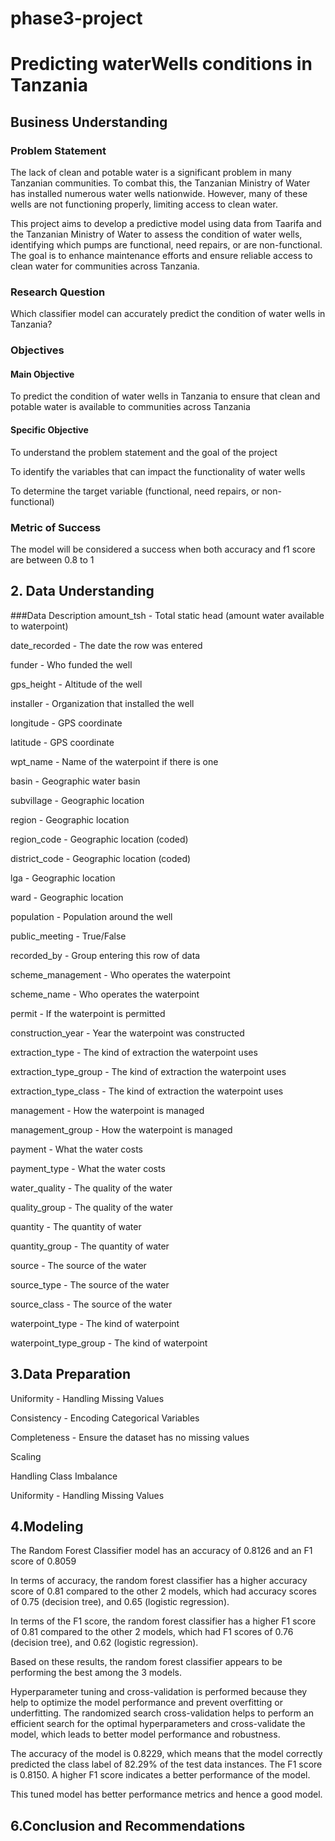 # phase3-project
# Predicting waterWells conditions in Tanzania
## Business Understanding
### Problem Statement

The lack of clean and potable water is a significant problem in many Tanzanian communities. To combat this, the Tanzanian Ministry of Water has installed numerous water wells nationwide. However, many of these wells are not functioning properly, limiting access to clean water.

This project aims to develop a predictive model using data from Taarifa and the Tanzanian Ministry of Water to assess the condition of water wells, identifying which pumps are functional, need repairs, or are non-functional. The goal is to enhance maintenance efforts and ensure reliable access to clean water for communities across Tanzania.

### Research Question
Which classifier model can accurately predict the condition of water wells in Tanzania?

### Objectives

#### Main Objective
To predict the condition of water wells in Tanzania to ensure that clean and potable water is available to communities across Tanzania

#### Specific Objective 
To understand the problem statement and the goal of the project

To identify the variables that can impact the functionality of water wells

To determine the target variable (functional, need repairs, or non-functional)

### Metric of Success
The model will be considered a success when both accuracy and f1 score are between 0.8 to 1

## 2.  Data  Understanding
###Data Description
amount_tsh - Total static head (amount water available to waterpoint)

date_recorded - The date the row was entered

funder - Who funded the well

gps_height - Altitude of the well

installer - Organization that installed the well

longitude - GPS coordinate

latitude - GPS coordinate

wpt_name - Name of the waterpoint if there is one

basin - Geographic water basin

subvillage - Geographic location

region - Geographic location

region_code - Geographic location (coded)

district_code - Geographic location (coded)

lga - Geographic location

ward - Geographic location

population - Population around the well

public_meeting - True/False

recorded_by - Group entering this row of data

scheme_management - Who operates the waterpoint

scheme_name - Who operates the waterpoint

permit - If the waterpoint is permitted

construction_year - Year the waterpoint was constructed

extraction_type - The kind of extraction the waterpoint uses

extraction_type_group - The kind of extraction the waterpoint uses

extraction_type_class - The kind of extraction the waterpoint uses

management - How the waterpoint is managed

management_group - How the waterpoint is managed

payment - What the water costs

payment_type - What the water costs

water_quality - The quality of the water

quality_group - The quality of the water

quantity - The quantity of water

quantity_group - The quantity of water

source - The source of the water

source_type - The source of the water

source_class - The source of the water

waterpoint_type - The kind of waterpoint

waterpoint_type_group - The kind of waterpoint

## 3.Data Preparation
Uniformity - Handling Missing Values

Consistency - Encoding Categorical Variables

Completeness - Ensure the dataset has no missing values

Scaling

Handling Class Imbalance

Uniformity - Handling Missing Values

## 4.Modeling
The Random Forest Classifier model has an accuracy of 0.8126 and an F1 score of 0.8059

In terms of accuracy, the random forest classifier has a higher accuracy score of 0.81 compared to the other 2 models, which had accuracy scores of  0.75 (decision tree), and 0.65 (logistic regression).

In terms of the F1 score, the random forest classifier has a higher F1 score of 0.81 compared to the other 2 models, which had F1 scores of 0.76 (decision tree), and 0.62 (logistic regression).

Based on these results, the random forest classifier appears to be performing the best among the 3 models.

Hyperparameter tuning and cross-validation is performed because they help to optimize the model performance and prevent overfitting or underfitting. The randomized search cross-validation helps to perform an efficient search for the optimal hyperparameters and cross-validate the model, which leads to better model performance and robustness.

The accuracy of the model is 0.8229, which means that the model correctly predicted the class label of 82.29% of the test data instances. The F1 score is 0.8150. A higher F1 score indicates a better performance of the model.

This tuned model has better performance metrics and hence a good model.

## 6.Conclusion and Recommendations